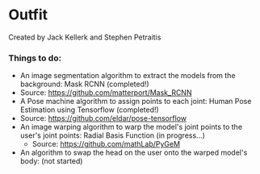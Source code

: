 # Outfit
Created by Jack Kellerk and Stephen Petraitis

### Things to do:
- An image segmentation algorithm to extract the models from the background: Mask RCNN (completed!)
 - Source: https://github.com/matterport/Mask_RCNN
- A Pose machine algorithm to assign points to each joint: Human Pose Estimation using Tensorflow (completed!)
 - Source: https://github.com/eldar/pose-tensorflow
- An image warping algorithm to warp the model's joint points to the user's joint points: Radial Basis Function (in progress...)
  - Source: https://github.com/mathLab/PyGeM
- An algorithm to swap the head on the user onto the warped model's body: (not started)
